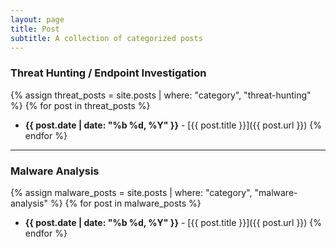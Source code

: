 ```yaml
---
layout: page
title: Post
subtitle: A collection of categorized posts
---
```


### Threat Hunting / Endpoint Investigation

{% assign threat_posts = site.posts | where: "category", "threat-hunting" %}
{% for post in threat_posts %}
- **{{ post.date | date: "%b %d, %Y" }}** - [{{ post.title }}]({{ post.url }})
{% endfor %}

---

### Malware Analysis

{% assign malware_posts = site.posts | where: "category", "malware-analysis" %}
{% for post in malware_posts %}
- **{{ post.date | date: "%b %d, %Y" }}** - [{{ post.title }}]({{ post.url }})
{% endfor %}

